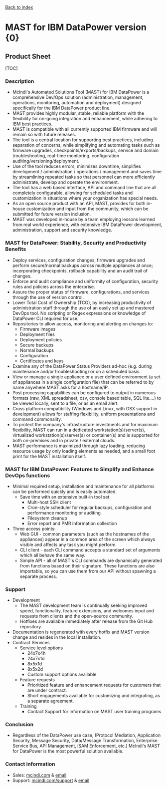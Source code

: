 [Back to index](./index.html)
<h1>MAST for IBM DataPower version {0}</h1>
<h2>Product Sheet</h2>

[TOC]

### Description

* McIndi's Automated Solutions Tool (MAST) for IBM DataPower is a comprehensive
Dev/Ops solution (administration, management, operations, monitoring,
automation and deployment) designed specifically for the IBM DataPower
product line.
* MAST provides highly modular, stable, reliable platform with the flexibility
for on-going integration and enhancement, while adhering to IBM best practices.
* MAST is compatible with all currently supported IBM firmware and will remain
so with future releases.
* The tool is a central location for supporting best practices, including
separation of concerns, while simplifying and automating tasks such as firmware
upgrades, checkpoints/exports/backups, service and domain troubleshooting,
real-time monitoring, configuration auditing/versioning/deployment.
* Use of the tool reduces errors, minimizes downtime, simplifies development /
administration / operations / management and saves time by streamlining
repeated tasks so that personnel can more efficiently administrate, develop
and operate the environment.
* The tool has a web based interface, API and command line that are all
completely configurable, allowing for scheduled tasks and customization in
situations where your organization has special needs.
* As an open source product with an API, MAST, provides for both in-house
customization and input from the community, which can be submitted for future
version inclusion.
* MAST was developed in-house by a team employing lessons learned from real
world experience, with extensive IBM DataPower development, administration,
support and security knowledge.

### MAST for DataPower: Stability, Security and Productivity Benefits

* Deploy services, configuration changes, firmware upgrades and perform secure/normal backups across multiple appliances at once; incorporating checkpoints, rollback capability and an audit trail of changes.
* Enforce and audit compliance and uniformity of configuration, security rules and policies across the enterprise.
* Assure the proper status of firmware, configurations, and services through the use of version control.
* Lower Total Cost of Ownership (TCO), by increasing productivity of administration staff through the use of an easily set up and mastered DevOps tool. No scripting or Regex expressions or knowledge of DataPower CLI required for use.
* Repositories to allow access, monitoring and alerting on changes to:
    * Firmware images
    * Deployment files
    * Deployment policies
    * Secure backups
    * Normal backups
    * Configuration
    * Certificates and keys
* Examine any of the DataPower Status Providers ad-hoc (e.g. during maintenance and/or troubleshooting) or on a scheduled basis.
* View or manage a single appliance or a user defined environment (a set of appliances in a single configuration file) that can be referred to by name anywhere MAST asks for a hostname/IP.
* Post processing capabilities can be configured to output in numerous formats (raw, XML spreadsheet, csv, console based table, SQL lite....) to be viewed locally, sent to a file, or as an email alert.
* Cross platform compatibility (Windows and Linux, with OSX support in development) allows for staffing flexibility, uniform presentations and command commonality.
* To protect the company's infrastructure investments and for maximum flexibility, MAST can run in a dedicated workstation(s)/server(s), virtualized workstation(s)/server(s) or container(s) and is supported for both on-premises and in private / external clouds.
* MAST performance is maximized through lazy loading, reducing resource usage by only loading elements as needed, and a small foot print for the MAST installation itself.

### MAST for IBM DataPower: Features to Simplify and Enhance DevOps functions

* Minimal required setup, installation and maintenance for all platforms can be performed quickly and is easily automated.
    * Save time with an extensive built-in tool set
        * Multi-host SSH client
        * Cron-style scheduler for regular backups, configuration and performance monitoring or auditing
        * Filesystem cleanup
        * Error report and PMR information collection
* Three access points:
    * Web GUI - common parameters (such as the hostnames of the appliances) appear in a common area of the screen which always visible and affects any task you might perform.
    * CLI client - each CLI command accepts a standard set of arguments which all behave the same way.
    * Simple API - all of MAST's CLI commands are dynamically generated from functions based on their signature. These functions are also importable, so you can use them from our API without spawning a separate process.

### Support

* Development
    * The MAST development team is continually seeking improved speed, functionality, feature extensions, and welcomes input and requests from clients and the open-source community.
    * Hotfixes are available immediately after release from the Git Hub repository.
* Documentation is regenerated with every hotfix and MAST version change and resides in the local installation.
* Contract Services
    * Service level options
        * 24x7x4h
        * 24x7x1d
        * 8x5x1d
        * 8x5x2d
        * Custom support options available
    * Feature requests
        * Prioritized feature and enhancement requests for customers that are under contract.
        * Short engagements available for customizing and integrating, as a separate agreement.
    * Training
        * Contact Support for information on MAST user training programs

### Conclusion

* Regardless of the DataPower use case, (Protocol Mediation, Application Security, Message Security, Data/Message Transformation, Enterprise Service Bus, API Management, iSAM Enforcement, etc.) McIndi's MAST for DataPower is the most powerful solution available.

### Contact information

* Sales: [mcindi.com](www.mcindi.com/sales/mast) & [email](mailto:mastsales@mcindi.com)
* Support: [mcindi.com/support](www.mcindi.com/support/mast) & [email](mailto:mastsupport@mcind.com)
